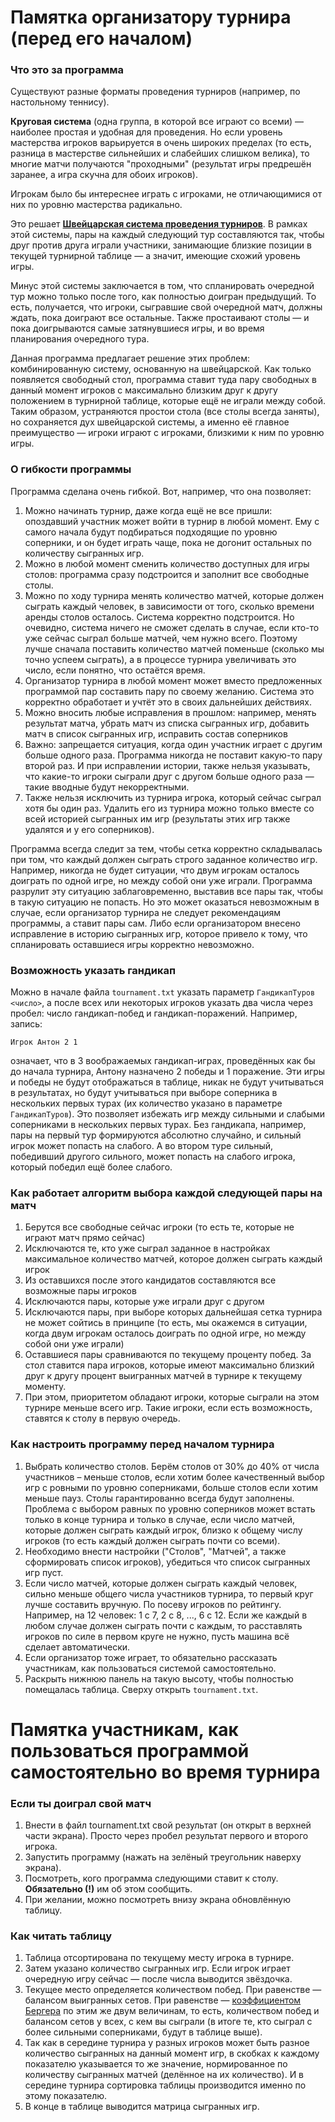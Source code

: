 # Памятка организатору турнира (перед его началом)

### Что это за программа

Существуют разные форматы проведения турниров (например, по настольному теннису).

**Круговая система** (одна группа, в которой все играют со всеми) — наиболее простая и удобная для проведения.
Но если уровень мастерства игроков варьируется в очень широких пределах (то есть, разница в мастерстве
сильнейших и слабейших слишком велика), то многие матчи
получаются "проходными" (результат игры предрешён заранее, а игра скучна для обоих игроков).

Игрокам было бы интереснее играть с игроками, не отличающимися от них по уровню мастерства радикально.

Это решает **[Швейцарская система проведения турниров](https://ru.wikipedia.org/wiki/Швейцарская_система)**.
В рамках этой системы, пары на каждый следующий тур составляются так, чтобы друг против друга играли участники, занимающие близкие позиции
в текущей турнирной таблице — а значит, имеющие схожий уровень игры.

Минус этой системы заключается в том, что спланировать очередной тур можно только после того, как полностью доигран предыдущий. То есть,
получается, что игроки, сыгравшие свой очередной матч, должны ждать, пока доиграют все остальные. Также простаивают столы — и пока
доигрываются самые затянувшиеся игры, и во время планирования очередного тура.

Данная программа предлагает решение этих проблем: комбинированную систему, основанную на швейцарской. Как только появляется свободный стол,
программа ставит туда пару свободных в данный момент игроков с максимально близким друг к другу положением в турнирной таблице, которые
ещё не играли между собой. Таким образом, устраняются простои стола (все столы всегда заняты), но сохраняется дух швейцарской системы, а
именно её главное преимущество — игроки играют с игроками, близкими к ним по уровню игры.

### О гибкости программы

Программа сделана очень гибкой. Вот, например, что она позволяет:

1. Можно начинать турнир, даже когда ещё не все пришли: опоздавший участник может войти в турнир в любой момент.
   Ему с самого начала будут подбираться подходящие по уровню соперники, и он будет играть чаще,
   пока не догонит остальных по количеству сыгранных игр.
2. Можно в любой момент сменить количество доступных для игры столов: программа сразу подстроится и заполнит все свободные столы.
3. Можно по ходу турнира менять количество матчей, которые должен сыграть каждый человек, в зависимости от того, сколько времени аренды
   столов осталось. Система корректно подстроится. Но очевидно, система ничего не сможет сделать в случае,
   если кто-то уже сейчас сыграл больше матчей, чем нужно всего. Поэтому лучше сначала поставить количество матчей поменьше (сколько мы
   точно успеем сыграть), а в процессе турнира увеличивать это число, если понятно, что остаётся время.
4. Организатор турнира в любой момент может вместо предложенных программой пар составить пару по своему желанию. Система это корректно
   обработает и учтёт это в своих дальнейших действиях.
5. Можно вносить любые исправления в прошлом: например, менять результат матча, убрать матч из списка сыгранных игр, добавить матч в
   список сыгранных игр, исправить состав соперников
6. Важно: запрещается ситуация, когда один участник играет с другим больше одного раза. Программа никогда не поставит какую-то пару второй
   раз. И при
   исправлении истории, также нельзя указывать, что какие-то игроки сыграли друг с другом больше одного раза — такие вводные будут
   некорректными.
7. Также нельзя исключить из турнира игрока, который сейчас сыграл хотя бы один раз. Удалить его из турнира можно только вместе
   со всей историей сыгранных им игр (результаты этих игр также удалятся и у его соперников).

Программа всегда следит за тем, чтобы сетка корректно складывалась при том, что каждый должен сыграть строго заданное количество игр.
Например, никогда не будет ситуации, что двум игрокам осталось доиграть по одной игре, но между собой они уже играли. Программа разрулит
эту ситуацию заблаговременно, выставив все пары так, чтобы в такую ситуацию не попасть.
Но это может оказаться невозможным в случае, если организатор турнира не следует рекомендациям программы, а ставит пары сам. Либо если
организатором внесено исправление в историю сыгранных игр, которое привело к тому, что спланировать оставшиеся игры корректно невозможно.

### Возможность указать гандикап

Можно в начале файла `tournament.txt` указать параметр `ГандикапТуров <число>`, а после всех или некоторых игроков
указать два числа через пробел: число гандикап-побед и гандикап-поражений. Например, запись:
```csv
Игрок Антон 2 1
```
означает, что в 3 воображаемых гандикап-играх, проведённых как бы до начала турнира, Антону назначено 2 победы и 1 поражение. 
Эти игры и победы не будут отображаться в таблице, никак не будут учитываться в результатах, но будут учитываться при выборе
соперника в нескольких первых турах (их количество указано в параметре `ГандикапТуров`).
Это позволяет избежать игр между сильными и слабыми соперниками в нескольких первых турах. Без гандикапа, например, пары на первый тур
формируются абсолютно случайно, и сильный игрок может попасть на слабого. А во втором туре сильный, победивший другого сильного, может
попасть на слабого игрока, который победил ещё более слабого.

### Как работает алгоритм выбора каждой следующей пары на матч

1. Берутся все свободные сейчас игроки (то есть те, которые не играют матч прямо сейчас)
2. Исключаются те, кто уже сыграл заданное в настройках максимальное количество матчей, которое должен сыграть каждый игрок
3. Из оставшихся после этого кандидатов составляются все возможные пары игроков
4. Исключаются пары, которые уже играли друг с другом
5. Исключаются пары, при выборе которых дальнейшая сетка турнира не может сойтись в принципе
   (то есть, мы окажемся в ситуации, когда двум игрокам осталось доиграть по одной игре, но между собой они уже играли)
6. Оставшиеся пары сравниваются по текущему проценту побед. За стол ставится пара игроков, которые
   имеют максимально близкий друг к другу процент выигранных матчей в турнире к текущему моменту.
7. При этом, приоритетом обладают игроки, которые сыграли на этом турнире меньше всего игр. Такие игроки, если есть возможность,
   ставятся к столу в первую очередь.

### Как настроить программу перед началом турнира

1. Выбрать количество столов.
   Берём столов от 30% до 40% от числа участников – меньше столов, если хотим более качественный выбор игр с ровными по уровню соперниками,
   больше столов если хотим меньше пауз. Столы гарантированно всегда будут заполнены.
   Проблема с выбором равных по уровню соперников может встать только в конце турнира и только в случае, если число матчей,
   которые должен сыграть каждый игрок, близко к общему числу игроков (то есть каждый должен сыграть почти со всеми).
2. Необходимо внести настройки ("Столов", "Матчей", а также сформировать список игроков), убедиться что список сыгранных игр пуст.
3. Если число матчей, которые должен сыграть каждый человек, сильно меньше общего числа участников турнира, то первый круг лучше
   составить вручную. По посеву игроков по рейтингу. Например, на 12 человек: 1 с 7, 2 с 8, ..., 6 с 12.
   Если же каждый в любом случае должен сыграть почти с каждым, то расставлять игроков по силе в первом круге не нужно,
   пусть машина всё сделает автоматически.
4. Если организатор тоже играет, то обязательно рассказать участникам, как пользоваться системой самостоятельно.
5. Раскрыть нижнюю панель на такую высоту, чтобы полностью помещалась таблица. Сверху открыть `tournament.txt`.

# Памятка участникам, как пользоваться программой самостоятельно во время турнира

### Если ты доиграл свой матч

1. Внести в файл tournament.txt свой результат (он открыт в верхней части экрана). Просто через пробел результат первого и второго игрока.
2. Запустить программу (нажать на зелёный треугольник наверху экрана).
3. Посмотреть, кого программа следующими ставит к столу. **Обязательно (!)** им об этом сообщить.
4. При желании, можно посмотреть внизу экрана обновлённую таблицу.

### Как читать таблицу

1. Таблица отсортирована по текущему месту игрока в турнире.
2. Затем указано количество сыгранных игр. Если игрок играет очередную игру сейчас — после числа выводится звёздочка.
3. Текущее место определяется количеством побед. При равенстве — балансом выигранных сетов.
   При равенстве — [коэффициентом Бергера](https://ru.m.wikipedia.org/wiki/Коэффициент_Бергера) по этим же двум величинам, то есть,
   количеством побед и балансом сетов у всех, с кем вы сыграли (в итоге те, кто сыграл с более сильными соперниками, будут в таблице выше).
4. Так как в середине турнира у разных игроков может быть разное количество сыгранных на данный момент игр, в скобках к каждому показателю
   указывается то же значение, нормированное по количеству сыгранных матчей (делённое на их количество).
   И в середине турнира сортировка таблицы производится именно по этому показателю.
5. В конце в таблице выводится матрица сыгранных игр.

